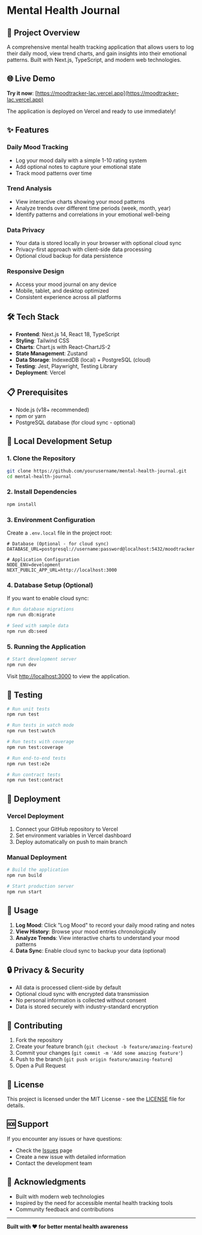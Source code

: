 # Mental Health Journal

## 🚀 Project Overview
A comprehensive mental health tracking application that allows users to log their daily mood, view trend charts, and gain insights into their emotional patterns. Built with Next.js, TypeScript, and modern web technologies.

## 🌐 Live Demo

**Try it now**: [https://moodtracker-lac.vercel.app](https://moodtracker-lac.vercel.app)

The application is deployed on Vercel and ready to use immediately!

## ✨ Features

### Daily Mood Tracking
- Log your mood daily with a simple 1-10 rating system
- Add optional notes to capture your emotional state
- Track mood patterns over time

### Trend Analysis
- View interactive charts showing your mood patterns
- Analyze trends over different time periods (week, month, year)
- Identify patterns and correlations in your emotional well-being

### Data Privacy
- Your data is stored locally in your browser with optional cloud sync
- Privacy-first approach with client-side data processing
- Optional cloud backup for data persistence

### Responsive Design
- Access your mood journal on any device
- Mobile, tablet, and desktop optimized
- Consistent experience across all platforms

## 🛠 Tech Stack

- **Frontend**: Next.js 14, React 18, TypeScript
- **Styling**: Tailwind CSS
- **Charts**: Chart.js with React-ChartJS-2
- **State Management**: Zustand
- **Data Storage**: IndexedDB (local) + PostgreSQL (cloud)
- **Testing**: Jest, Playwright, Testing Library
- **Deployment**: Vercel

## 📋 Prerequisites

- Node.js (v18+ recommended)
- npm or yarn
- PostgreSQL database (for cloud sync - optional)

## 🔧 Local Development Setup

### 1. Clone the Repository
```bash
git clone https://github.com/yourusername/mental-health-journal.git
cd mental-health-journal
```

### 2. Install Dependencies
```bash
npm install
```

### 3. Environment Configuration
Create a `.env.local` file in the project root:
```env
# Database (Optional - for cloud sync)
DATABASE_URL=postgresql://username:password@localhost:5432/moodtracker

# Application Configuration
NODE_ENV=development
NEXT_PUBLIC_APP_URL=http://localhost:3000
```

### 4. Database Setup (Optional)
If you want to enable cloud sync:
```bash
# Run database migrations
npm run db:migrate

# Seed with sample data
npm run db:seed
```

### 5. Running the Application
```bash
# Start development server
npm run dev
```

Visit [http://localhost:3000](http://localhost:3000) to view the application.

## 🧪 Testing

```bash
# Run unit tests
npm run test

# Run tests in watch mode
npm run test:watch

# Run tests with coverage
npm run test:coverage

# Run end-to-end tests
npm run test:e2e

# Run contract tests
npm run test:contract
```

## 🚀 Deployment

### Vercel Deployment
1. Connect your GitHub repository to Vercel
2. Set environment variables in Vercel dashboard
3. Deploy automatically on push to main branch

### Manual Deployment
```bash
# Build the application
npm run build

# Start production server
npm run start
```

## 📱 Usage

1. **Log Mood**: Click "Log Mood" to record your daily mood rating and notes
2. **View History**: Browse your mood entries chronologically
3. **Analyze Trends**: View interactive charts to understand your mood patterns
4. **Data Sync**: Enable cloud sync to backup your data (optional)

## 🔒 Privacy & Security

- All data is processed client-side by default
- Optional cloud sync with encrypted data transmission
- No personal information is collected without consent
- Data is stored securely with industry-standard encryption

## 🤝 Contributing

1. Fork the repository
2. Create your feature branch (`git checkout -b feature/amazing-feature`)
3. Commit your changes (`git commit -m 'Add some amazing feature'`)
4. Push to the branch (`git push origin feature/amazing-feature`)
5. Open a Pull Request

## 📄 License

This project is licensed under the MIT License - see the [LICENSE](LICENSE) file for details.

## 🆘 Support

If you encounter any issues or have questions:
- Check the [Issues](https://github.com/yourusername/mental-health-journal/issues) page
- Create a new issue with detailed information
- Contact the development team

## 🙏 Acknowledgments

- Built with modern web technologies
- Inspired by the need for accessible mental health tracking tools
- Community feedback and contributions

---

**Built with ❤️ for better mental health awareness**
